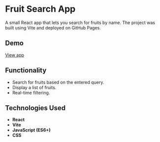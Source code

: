 # Fruit Search App

A small React app that lets you search for fruits by name.
The project was built using Vite and deployed on GitHub Pages.

## Demo
[View app](https://kasmiqye.github.io/fruit-search-app/)

## Functionality
- Search for fruits based on the entered query.
- Display a list of fruits.
- Real-time filtering.

## Technologies Used
- **React**
- **Vite**
- **JavaScript (ES6+)**
- **CSS**